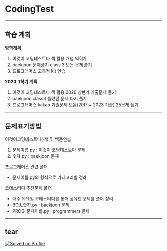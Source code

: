 # CodingTest

----

## 학습 계획

**방학계획**
1. 이것이 코딩테스트다 책 활용 개념 익히기
2. baekjoon 문제풀기 class 3 모든 문제 풀기
3. 프로그래머스 고득점 kit 연습

**2023-1학기 계획**
1. 이것이 코딩테스트다 책 활용 2020 상반기 기출문제 풀기
2. baekjoon class3 틀렸던 문제 다시 풀기
3. 프로그래머스 kakao 기출문제 모음(2017 ~ 2023 기출) 25문제 풀기

-----

## 문제표기방법

이것이코딩테스트다(책) 및 백준연습
1. 문제이름.py : 이것이 코딩테스트다 문제
2. 숫자.py : baekjoon 문제

프로그래머스 관련 폴더<br>
- 문제이름.py의 형식으로 카테고리별 정리

코테스터디 추천문제 폴더<br>
- 매주 목요일 코테스터디를 통해 공유한 문제를 풀어 정리
- BOJ_숫자.py : baekjoon 문제
- PROG_문제이름.py : programmers 문제

-----

## tear
[![Solved.ac Profile](http://mazassumnida.wtf/api/v2/generate_badge?boj=baeksujin)](https://solved.ac/baeksujin/)
